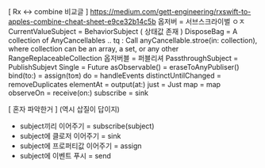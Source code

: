[ Rx <-> combine 비교글 ]
https://medium.com/gett-engineering/rxswift-to-apples-combine-cheat-sheet-e9ce32b14c5b
옵저버 = 서브스크라이벌 ㅇㅈ
CurrentValueSubject = BehaviorSubject ( 상태값 존재 )
DisposeBag = A collection of AnyCancellables .. tq : Call anyCancellable.stroe(in: collection), where collection can be an array, a set, or any other RangeReplaceableCollection
옵저버블 = 퍼블리셔
PassthroughSubject = PublishSubjevt
Single = Future
asObservable() = eraseToAnyPubliser()
bind(to:) = assign(to:on:)
do = handleEvents
distinctUntilChanged = removeDuplicates
elementAt = output(at:)
just = Just
map = map
observeOn = receive(on:)
subscribe = sink


[ 혼자 파악한거 ] (역시 삽질이 답이지)
* subject끼리 이어주기 = subscribe(subject)
* subject에 클로저 이어주기 = sink
* subject에 프로퍼티값 이어주기 = assign
* subject에 이벤트 푸시 = send
